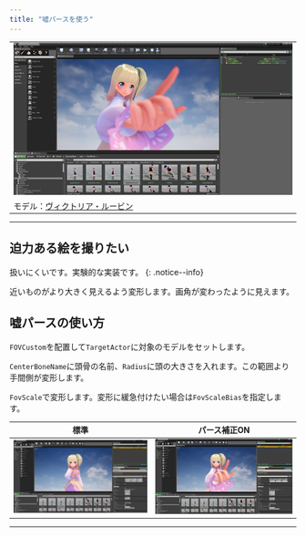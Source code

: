 ```yaml
---
title: "嘘パースを使う"
---
```


||
|-|
|[![](./assets/images/small/02p_top.png)](../assets/images/02p_top.png)|
|モデル：[ヴィクトリア・ルービン](https://hub.vroid.com/characters/2792872861023597723/models/5013769147837660446)|

----
## 迫力ある絵を撮りたい

扱いにくいです。実験的な実装です。
{: .notice--info}

近いものがより大きく見えるよう変形します。画角が変わったように見えます。


## 嘘パースの使い方

`FOVCustom`を配置して`TargetActor`に対象のモデルをセットします。

`CenterBoneName`に頭骨の名前、`Radius`に頭の大きさを入れます。この範囲より手間側が変形します。

`FovScale`で変形します。変形に緩急付けたい場合は`FovScaleBias`を指定します。


|標準|パース補正ON|
|-|-|
|[![](./assets/images/small/02p_p2.png)](../assets/images/02p_p2.png)|[![](./assets/images/small/02p_p1.png)](../assets/images/02p_p1.png)|

----
